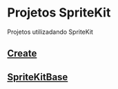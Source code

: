 # Projetos SpriteKit

Projetos utilizadando SpriteKit

## [Create](https://github.com/ghsumiyasu/Swift/blob/main/README-SpriteKit-Create-br-pt.md)
## [SpriteKitBase](https://github.com/ghsumiyasu/Swift/blob/main/README-Swift-SpriteKitBase-br-pt.md)
